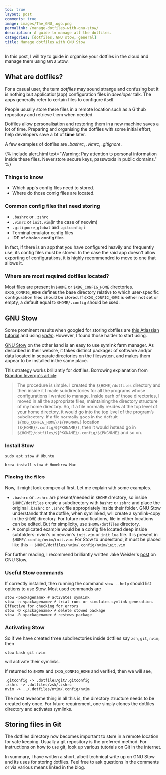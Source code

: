 ```yaml
---
toc: true
layout: post
comments: true
image: images/The_GNU_logo.png
permalink: /manage-dotfiles-with-gnu-stow/
description: A guide to manage all the dotfiles.
categories: [dotfiles, GNU stow, general]
title: Manage dotfiles with GNU Stow 
---
```

In this post, I will try to guide in organise your dotfiles in the cloud and manage them
using GNU Stow. 

## What are dotfiles?
For a casual user, the term *dotfiles* may sound strange and confusing but it is nothing
but application(app) configuration files in *developer* talk. The apps generally refer to
certain files to configure itself. 

People usually store these files in a remote location such as a Github repository and
retrieve them when needed.

Dotfiles allow personalisation and restoring them in a new machine saves a lot of time. 
Preparing and organising the dotfiles with some initial effort, help developers save a lot of **time** later. 

A few examples of dotfiles are *.bashrc*, *.vimrc*, *.gitignore*. 

{% include alert.html text="Warning: Pay attention to personal information inside these
files. Never store secure keys, passwords in public domains." %}

### Things to know
- Which app's config files need to stored.
- Where do those config files are located.

### Common config files that need storing
- `.bashrc` or `.zshrc`
- `.vimrc` or `init.vim`(in the case of neovim)
- `.gitignore_global` and `.gitconfig` i
- Terminal emulator config files
- IDE of choice config files

In fact, if there is an app that you have configured heavily and frequently use, its
config files must be stored. In the case the said app doesn't allow exporting of
configurations, it is highly recommended to move to one that allows it. 

### Where are most required dotfiles located?
Most files are present in `$HOME` or `$XDG_CONFIG_HOME` directories. `$XDG_CONFIG_HOME` 
defines the base directory relative to which user-specific configuration files 
should be stored. If `$XDG_CONFIG_HOME` is either not set or empty, 
a default equal to `$HOME/.config` should be used. 

## GNU Stow
Some prominent results when googled for storing dotfiles are [this Atlassian tutorial](https://www.atlassian.com/git/tutorials/dotfiles) 
and using [*yadm*](https://yadm.io/). However, I found those harder to start using. 

[GNU Stow](https://www.gnu.org/software/stow/) on the other hand is an easy to use symlink
farm manager. As described in their website, it takes distinct packages of software and/or data 
located in separate directories on the filesystem, and makes them appear to be installed in the same place.

This strategy works brilliantly for dotfiles. Borrowing explanation from [Brandon Invergo's article](http://brandon.invergo.net/news/2012-05-26-using-gnu-stow-to-manage-your-dotfiles.html):
> The procedure is simple. I created the `${HOME}/dotfiles` directory and then inside it I made subdirectories for all the programs whose configurations I wanted to manage. Inside each of those directories, I moved in all the appropriate files, maintaining the directory 
structure of my home directory. So, if a file normally resides at the top level of your home directory, it would go into the top level of the program’s subdirectory. If a file
normally goes in the default `${XDG_CONFIG_HOME}/${PKGNAME}` location `(${HOME}/.config/${PKGNAME})`, then it would instead go in
`${HOME}/dotfiles/${PKGNAME}/.config/${PKGNAME}` and so on. 

### Install Stow

```shell
sudo apt stow # Ubuntu

brew install stow # Homebrew Mac
```
### Placing the files
Now, it might look complex at first. Let me explain with some examples. 
- `.bashrc` or `.zshrc` are present/needed in `$HOME` directory, so inside `$HOME/dotfiles`
  create a subdirectory with `bashrc` or `zshrc` and place the original `.bashrc` or
  `.zshrc` file appropriately inside their folder. GNU Stow understands that the dotfile,
  when symlinked, will create a symlink-copy in the `$HOME` directory. For future
  modifications, file in either locations can be edited. But for simplicity, use
  `$HOME/dotfiles` directory.
- A complicated example would be a config file located deep inside subfolders: nvim's or
  neovim's `init.vim` or `init.lua` file. It is present in `$HOME/.config/nvim/init.vim`.
  For Stow to understand, it must be placed like this --
  `$HOME/dotfiles/nvim/.config/nvim/init.vim`

For further reading, I recommend brilliantly written Jake Weisler's [post](https://www.jakewiesler.com/blog/managing-dotfiles#understanding-stow) on GNU Stow.

### Useful Stow commands

If correctly installed, then running the command `stow --help` should list options to use
Stow. Most used commands are 
```shell
stow <packagename> # activates symlink
stow -n <packagename> # trial runs or simulates symlink generation. Effective for checking for errors
stow -D <packagename> # delete stowed package
stow -R <packagename> # restows package
```

### Activating Stow
So if we have created three subdirectories inside dotfiles say `zsh`, `git`, `nvim`, then 

```shell
stow bash git nvim
```
will activate their symlinks. 

If returned to `$HOME` and `$XDG_CONFIG_HOME` and verified, then we will see,

```shell
.gitconfig -> .dotfiles/git/.gitconfig
.zshrc -> .dotfiles/zsh/.zshrc
nvim -> ../.dotfiles/nvim/.config/nvim
```
The most awesome thing in all this is, the directory structure needs to be created only
once. For future requirement, one simply clones the dotfiles directory and activates
symlinks. 

## Storing files in Git
The dotfiles directory now becomes important to store in a remote location for safe
keeping. Usually a git repository is the preferred method. For instructions on how to use
git, look up various tutorials on Git in the internet.

In summary, I have written a short, albeit technical write up on GNU Stow and its uses for
storing dotfiles.
Feel free to ask questions in the comments or via various means linked in the blog. 

